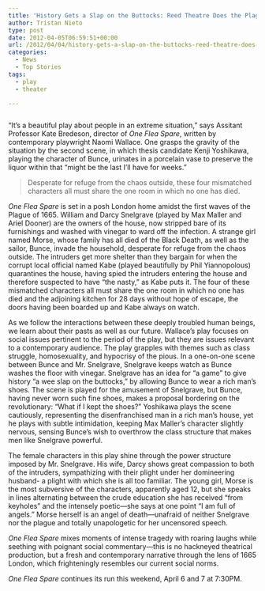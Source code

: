 ```yaml
---
title: 'History Gets a Slap on the Buttocks: Reed Theatre Does the Plague'
author: Tristan Nieto
type: post
date: 2012-04-05T06:59:51+00:00
url: /2012/04/04/history-gets-a-slap-on-the-buttocks-reed-theatre-does-the-plague/
categories:
  - News
  - Top Stories
tags:
  - play
  - theater

---
```

<a href="http://www.reedquest.org/2012/04/history-gets-a-slap-on-the-buttocks-reed-theatre-does-the-plague/onefleaweb/" rel="attachment wp-att-1471"><img class="size-full wp-image-1471 alignnone" title="One Flea Spare" src="https://i2.wp.com/www.reedquest.org/wp-content/uploads/2012/04/onefleaweb.jpg?resize=770%2C430" alt="" data-recalc-dims="1" /></a>

“It’s a beautiful play about people in an extreme situation,” says Assitant Professor Kate Bredeson, director of _One Flea Spare_, written by contemporary playwright Naomi Wallace. One grasps the gravity of the situation by the second scene, in which thesis candidate Kenji Yoshikawa, playing the character of Bunce, urinates in a porcelain vase to preserve the liquor within that “might be the last I’ll have for weeks.”

> Desperate for refuge from the chaos outside, these four mismatched characters all must share the one room in which no one has died.

_One Flea Spare_ is set in a posh London home amidst the first waves of the Plague of 1665. William and Darcy Snelgrave (played by Max Maller and Ariel Dooner) are the owners of the house, now stripped bare of its furnishings and washed with vinegar to ward off the infection. A strange girl named Morse, whose family has all died of the Black Death, as well as the sailor, Bunce, invade the household, desperate for refuge from the chaos outside. The intruders get more shelter than they bargain for when the corrupt local official named Kabe (played beautifully by Phil Yiannopolous) quarantines the house, having spied the intruders entering the house and therefore suspected to have “the nasty,” as Kabe puts it. The four of these mismatched characters all must share the one room in which no one has died and the adjoining kitchen for 28 days without hope of escape, the doors having been boarded up and Kabe always on watch.

As we follow the interactions between these deeply troubled human beings, we learn about their pasts as well as our future. Wallace’s play focuses on social issues pertinent to the period of the play, but they are issues relevant to a contemporary audience. The play grapples with themes such as class struggle, homosexuality, and hypocrisy of the pious. In a one-on-one scene between Bunce and Mr. Snelgrave, Snelgrave keeps watch as Bunce washes the floor with vinegar. Snelgrave has an idea for “a game” to give history “a wee slap on the buttocks,” by allowing Bunce to wear a rich man’s shoes. The scene is played for the amusement of Snelgrave, but Bunce, having never worn such fine shoes, makes a proposal bordering on the revolutionary: “What if I kept the shoes?” Yoshikawa plays the scene cautiously, representing the disenfranchised man in a rich man’s house, yet he plays with subtle intimidation, keeping Max Maller’s character slightly nervous, sensing Bunce’s wish to overthrow the class structure that makes men like Snelgrave powerful.

The female characters in this play shine through the power structure imposed by Mr. Snelgrave. His wife, Darcy shows great compassion to both of the intruders, sympathizing with their plight under her domineering husband- a plight with which she is all too familiar. The young girl, Morse is the most subversive of the characters, apparently aged 12, but she speaks in lines alternating between the crude education she has received “from keyholes” and the intensely poetic—she says at one point “I am full of angels.” Morse herself is an angel of death—unafraid of neither Snelgrave nor the plague and totally unapologetic for her uncensored speech.

_One Flea Spare_ mixes moments of intense tragedy with roaring laughs while seething with poignant social commentary—this is no hackneyed theatrical production, but a fresh and contemporary narrative through the lens of 1665 London, which frighteningly resembles our current social norms.

_One Flea Spare_ continues its run this weekend, April 6 and 7 at 7:30PM.
